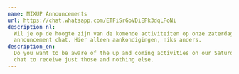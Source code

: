```yaml
---
name: MIXUP Announcements
url: https://chat.whatsapp.com/ETFiSrGbVDiEPk3dqLPoNi
description_nl:
  Wil je op de hoogte zijn van de komende activiteiten op onze zaterdag MIXUP avonden, kom dan in de MIXUP 
  announcement chat. Hier alleen aankondigingen, niks anders.
description_en:
  Do you want to be aware of the up and coming activities on our Saturday MIXUP night, join the announcements
  chat to receive just those and nothing else.
---
```

